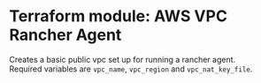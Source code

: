 # Terraform module: AWS VPC Rancher Agent

Creates a basic public vpc set up for running a rancher agent.  
Required variables are `vpc_name`, `vpc_region` and `vpc_nat_key_file`.
